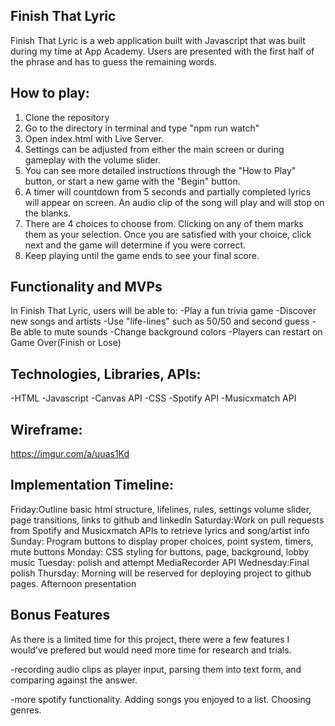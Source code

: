## Finish That Lyric
Finish That Lyric is a web application built with Javascript that was built during my time at App Academy. Users are presented with the first half of the phrase and has to guess the remaining words.

## How to play:
1) Clone the repository
2) Go to the directory in terminal and type "npm run watch"
3) Open index.html with Live Server.
4) Settings can be adjusted from either the main screen or during gameplay with the volume slider.
5) You can see more detailed instructions through the "How to Play" button, or start a new game with the "Begin" button.
6) A timer will countdown from 5 seconds and partially completed lyrics will appear on screen. An audio clip of the song will play and will stop on the blanks.
7) There are 4 choices to choose from. Clicking on any of them marks them as your selection. Once you are satisfied with your choice, click next and the game will determine if you were correct.
8) Keep playing until the game ends to see your final score.

## Functionality and MVPs
In Finish That Lyric, users will be able to:
-Play a fun trivia game
-Discover new songs and artists
-Use "life-lines" such as 50/50 and second guess
-Be able to mute sounds
-Change background colors
-Players can restart on Game Over(Finish or Lose)

## Technologies, Libraries, APIs:
-HTML
-Javascript
-Canvas API
-CSS
-Spotify API
-Musicxmatch API

## Wireframe:
https://imgur.com/a/uuas1Kd

## Implementation Timeline:
Friday:Outline basic html structure, lifelines, rules, settings volume slider, page transitions, links to github and linkedIn
Saturday:Work on pull requests from Spotify and Musicxmatch APIs to retrieve lyrics and song/artist info
Sunday: Program buttons to display proper choices, point system, timers, mute buttons
Monday: CSS styling for buttons, page, background, lobby music
Tuesday: polish and attempt MediaRecorder API
Wednesday:Final polish
Thursday: Morning will be reserved for deploying project to github pages. Afternoon presentation

## Bonus Features
As there is a limited time for this project, there were a few features I would've prefered but would need more time for research and trials.

-recording audio clips as player input, parsing them into text form, and comparing against the answer.

-more spotify functionality. Adding songs you enjoyed to a list. Choosing genres.